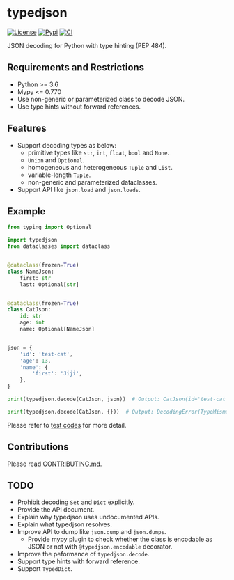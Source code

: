 # typedjson

[![License][license-badge]][license]
[![Pypi][pypi-badge]][pypi]
[![CI][ci-badge]][ci]

JSON decoding for Python with type hinting (PEP 484).


## Requirements and Restrictions

- Python >= 3.6
- Mypy <= 0.770
- Use non-generic or parameterized class to decode JSON.
- Use type hints without forward references.


## Features

- Support decoding types as below:
    - primitive types like `str`, `int`, `float`, `bool` and `None`.
    - `Union` and `Optional`.
    - homogeneous and heterogeneous `Tuple` and `List`.
    - variable-length `Tuple`.
    - non-generic and parameterized dataclasses.
- Support API like `json.load` and `json.loads`.


## Example


```python
from typing import Optional

import typedjson
from dataclasses import dataclass


@dataclass(frozen=True)
class NameJson:
    first: str
    last: Optional[str]


@dataclass(frozen=True)
class CatJson:
    id: str
    age: int
    name: Optional[NameJson]


json = {
    'id': 'test-cat',
    'age': 13,
    'name': {
        'first': 'Jiji',
    },
}

print(typedjson.decode(CatJson, json))  # Output: CatJson(id='test-cat', age=13, name=NameJson(first='Jiji', last=None))

print(typedjson.decode(CatJson, {}))  # Output: DecodingError(TypeMismatch(('id',)))
```

Please refer to [test codes](/tests/) for more detail.


## Contributions

Please read [CONTRIBUTING.md](/CONTRIBUTING.md).


## TODO

- Prohibit decoding `Set` and `Dict` explicitly.
- Provide the API document.
- Explain why typedjson uses undocumented APIs.
- Explain what typedjson resolves.
- Improve API to dump like `json.dump` and `json.dumps`.
    - Provide mypy plugin to check whether the class is encodable as JSON or not with `@typedjson.encodable` decorator.
- Improve the peformance of `typedjson.decode`.
- Support type hints with forward reference.
- Support `TypedDict`.


[license-badge]: https://img.shields.io/badge/license-MIT-yellowgreen.svg?style=flat-square
[license]: LICENSE
[pypi-badge]: https://img.shields.io/pypi/v/typedjson.svg?style=flat-square
[pypi]: https://pypi.org/project/typedjson/
[ci-badge]: https://img.shields.io/travis/mitsuse/typedjson-python/master.svg?style=flat-square
[ci]: https://travis-ci.org/mitsuse/typedjson-python
[pep-563]: https://www.python.org/dev/peps/pep-0563/
